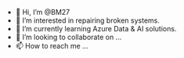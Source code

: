 - 👋 Hi, I’m @BM27
- 👀 I’m interested in repairing broken systems.
- 🌱 I’m currently learning Azure Data & AI solutions.
- 💞️ I’m looking to collaborate on ...
- 📫 How to reach me ...

<!---
BM27/BM27 is a ✨ special ✨ repository because its `README.md` (this file) appears on your GitHub profile.
You can click the Preview link to take a look at your changes.
--->
